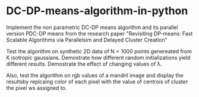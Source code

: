 # DC-DP-means-algorithm-in-python
Implement the non parametric DC-DP means algorithm and its parallel version PDC-DP means from the research paper "Revisiting DP-means: Fast Scalable Algorithms via Parallelsim and Delayed Cluster Creation"

Test the algorithm on synthetic 2D data of N = 1000 points genereated from K isotropic gaussians. Demostrate how different random initializations yield different results. Demostrate the effect of changing values of ƛ.

Also, test the algorithm on rgb values of a mandril image and display the resultsby replcaing color of each pixel with the value of centrois of cluster the pixel ws assigned to.

